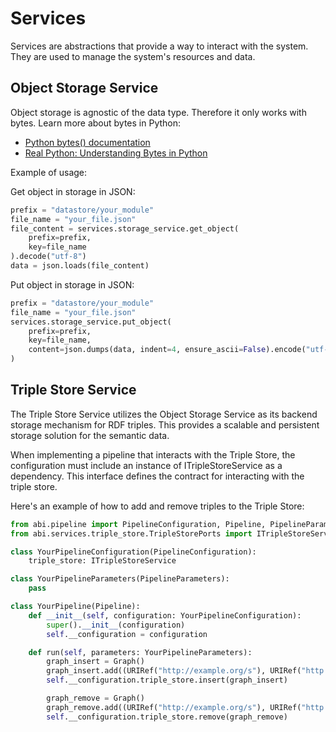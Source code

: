 # Services

Services are abstractions that provide a way to interact with the system.
They are used to manage the system's resources and data.

## Object Storage Service

Object storage is agnostic of the data type.
Therefore it only works with bytes. Learn more about bytes in Python:
- [Python bytes() documentation](https://docs.python.org/3/library/stdtypes.html#bytes)
- [Real Python: Understanding Bytes in Python](https://realpython.com/python-strings/#bytes-objects)

Example of usage:

Get object in storage in JSON:

```python
prefix = "datastore/your_module"
file_name = "your_file.json"
file_content = services.storage_service.get_object(
    prefix=prefix,
    key=file_name
).decode("utf-8")
data = json.loads(file_content)
```

Put object in storage in JSON:

```python
prefix = "datastore/your_module"
file_name = "your_file.json"
services.storage_service.put_object(
    prefix=prefix,
    key=file_name,
    content=json.dumps(data, indent=4, ensure_ascii=False).encode("utf-8")
)
```

## Triple Store Service

The Triple Store Service utilizes the Object Storage Service as its backend storage mechanism for RDF triples.
This provides a scalable and persistent storage solution for the semantic data.

When implementing a pipeline that interacts with the Triple Store, the configuration must include an instance of ITripleStoreService as a dependency. 
This interface defines the contract for interacting with the triple store.

Here's an example of how to add and remove triples to the Triple Store:

```python
from abi.pipeline import PipelineConfiguration, Pipeline, PipelineParameters
from abi.services.triple_store.TripleStorePorts import ITripleStoreService

class YourPipelineConfiguration(PipelineConfiguration):
    triple_store: ITripleStoreService

class YourPipelineParameters(PipelineParameters):
    pass

class YourPipeline(Pipeline):
    def __init__(self, configuration: YourPipelineConfiguration):
        super().__init__(configuration)
        self.__configuration = configuration

    def run(self, parameters: YourPipelineParameters):
        graph_insert = Graph()
        graph_insert.add((URIRef("http://example.org/s"), URIRef("http://example.org/p"), Literal("o")))
        self.__configuration.triple_store.insert(graph_insert)

        graph_remove = Graph()
        graph_remove.add((URIRef("http://example.org/s"), URIRef("http://example.org/p"), Literal("o")))
        self.__configuration.triple_store.remove(graph_remove)
```